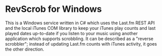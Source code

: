 # RevScrob for Windows

This is a Windows service written in C# which uses the Last.fm REST API and the local iTunes COM library to keep 
your iTunes play counts and last played dates up-to-date if you listen to your music using another application which
supports scrobbling. It can be described as a "reverse scrobbler"; instead of updating Last.fm counts with iTunes 
activity, it goes the other direction.

